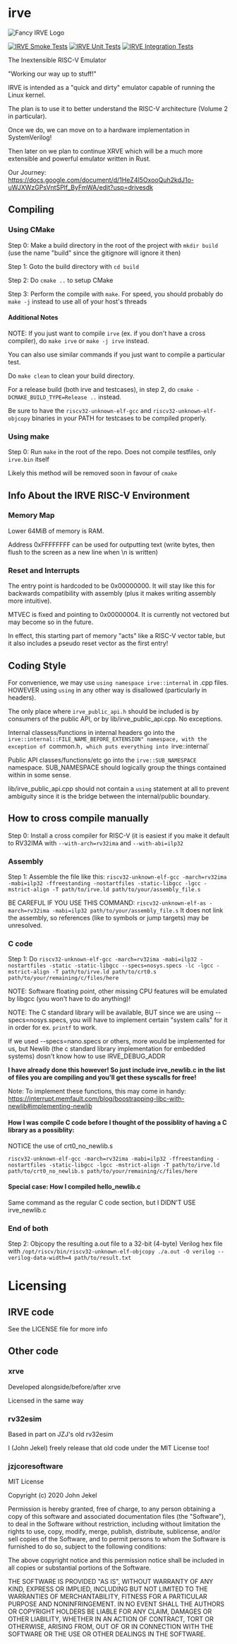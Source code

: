 # irve

![Fancy IRVE Logo](logo.jpg)

[![IRVE Smoke Tests](https://github.com/JZJisawesome/irve/actions/workflows/smoke_tests.yml/badge.svg)](https://github.com/JZJisawesome/irve/actions/workflows/smoke_tests.yml)
[![IRVE Unit Tests](https://github.com/JZJisawesome/irve/actions/workflows/unit_tests.yml/badge.svg)](https://github.com/JZJisawesome/irve/actions/workflows/unit_tests.yml)
[![IRVE Integration Tests](https://github.com/JZJisawesome/irve/actions/workflows/integration_tests.yml/badge.svg)](https://github.com/JZJisawesome/irve/actions/workflows/integration_tests.yml)

The Inextensible RISC-V Emulator

"Working our way up to stuff!"

IRVE is intended as a "quick and dirty" emulator capable of running the Linux kernel.

The plan is to use it to better understand the RISC-V architecture (Volume 2 in particular).

Once we do, we can move on to a hardware implementation in SystemVerilog!

Then later on we plan to continue XRVE which will be a much more extensible and powerful emulator written in Rust.

Our Journey: https://docs.google.com/document/d/1HeZ4l5OxooQuh2kdJ1o-uWJXWzGPsVntSPlf_ByFmWA/edit?usp=drivesdk 

## Compiling

### Using CMake

Step 0: Make a build directory in the root of the project with `mkdir build` (use the name "build" since the gitignore will ignore it then)

Step 1: Goto the build directory with `cd build`

Step 2: Do `cmake ..` to setup CMake

Step 3: Perform the compile with `make`. For speed, you should probably do `make -j` instead to use all of your host's threads

#### Additional Notes

NOTE: If you just want to compile `irve` (ex. if you don't have a cross compiler), do `make irve` or `make -j irve` instead.

You can also use similar commands if you just want to compile a particular test.

Do `make clean` to clean your build directory.

For a release build (both irve and testcases), in step 2, do `cmake -DCMAKE_BUILD_TYPE=Release ..` instead.

Be sure to have the `riscv32-unknown-elf-gcc` and `riscv32-unknown-elf-objcopy` binaries in your PATH for testcases to be compiled properly.

### Using make

Step 0: Run `make` in the root of the repo. Does not compile testfiles, only `irve.bin` itself

Likely this method will be removed soon in favour of `cmake`

## Info About the IRVE RISC-V Environment

### Memory Map

Lower 64MiB of memory is RAM.

Address 0xFFFFFFFF can be used for outputting text (write bytes, then flush to the screen as a new line when \n is written)

### Reset and Interrupts

The entry point is hardcoded to be 0x00000000. It will stay like this for backwards compatibility with assembly (plus it makes writing assembly more intuitive).

MTVEC is fixed and pointing to 0x00000004. It is currently not vectored but may become so in the future.

In effect, this starting part of memory "acts" like a RISC-V vector table, but it also includes a pseudo reset vector as the first entry!

## Coding Style

For convenience, we may use `using namespace irve::internal` in .cpp files. HOWEVER using `using` in any other way is disallowed (particularly in headers).

The only place where `irve_public_api.h` should be included is by consumers of the public API, or by lib/irve_public_api.cpp. No exceptions.

Internal classess/functions in internal headers go into the `irve::internal::FILE_NAME_BEFORE_EXTENSION" namespace, with the exception of `common.h`, which puts everything into `irve::internal`

Public API classes/functions/etc go into the `irve::SUB_NAMESPACE` namespace. SUB_NAMESPACE should logically group the things contained within in some sense.

lib/irve_public_api.cpp should not contain a `using` statement at all to prevent ambiguity since it is the bridge between the internal/public boundary.

## How to cross compile manually

Step 0: Install a cross compiler for RISC-V (it is easiest if you make it default to RV32IMA with `--with-arch=rv32ima` and `--with-abi=ilp32`

### Assembly

Step 1: Assemble the file like this: `riscv32-unknown-elf-gcc -march=rv32ima -mabi=ilp32 -ffreestanding -nostartfiles -static-libgcc -lgcc -mstrict-align -T path/to/irve.ld path/to/your/assembly_file.s`

BE CAREFUL IF YOU USE THIS COMMAND: `riscv32-unknown-elf-as -march=rv32ima -mabi=ilp32 path/to/your/assembly_file.s`
It does not link the assembly, so references (like to symbols or jump targets) may be unresolved.

### C code

Step 1: Do `riscv32-unknown-elf-gcc -march=rv32ima -mabi=ilp32 -nostartfiles -static -static-libgcc --specs=nosys.specs -lc -lgcc -mstrict-align -T path/to/irve.ld path/to/crt0.s path/to/your/remaining/c/files/here`

NOTE: Software floating point, other missing CPU features will be emulated by libgcc (you won't have to do anything)!

NOTE: The C standard library will be available, BUT since we are using --specs=nosys.specs, you will have to implement certain "system calls" for it in order for ex. `printf` to work.

If we used --specs=nano.specs or others, more would be implemented for us, but Newlib (the c standard library implementation for embedded systems) dosn't know how to use IRVE_DEBUG_ADDR

**I have already done this however! So just include irve_newlib.c in the list of files you are compiling and you'll get these syscalls for free!**

Note: To implement these functions, this may come in handy: https://interrupt.memfault.com/blog/boostrapping-libc-with-newlib#implementing-newlib

#### How I was compile C code before I thought of the possiblity of having a C library as a possiblity:

NOTICE the use of crt0_no_newlib.s

`riscv32-unknown-elf-gcc -march=rv32ima -mabi=ilp32 -ffreestanding -nostartfiles -static-libgcc -lgcc -mstrict-align -T path/to/irve.ld path/to/crt0_no_newlib.s path/to/your/remaining/c/files/here`

#### Special case: How I compiled hello_newlib.c

Same command as the regular C code section, but I DIDN'T USE irve_newlib.c

### End of both

Step 2: Objcopy the resulting a.out file to a 32-bit (4-byte) Verilog hex file with `/opt/riscv/bin/riscv32-unknown-elf-objcopy ./a.out -O verilog --verilog-data-width=4 path/to/result.txt`

# Licensing

## IRVE code 

See the LICENSE file for more info

## Other code

### xrve

Developed alongside/before/after xrve

Licensed in the same way

### rv32esim

Based in part on JZJ's old rv32esim

I (John Jekel) freely release that old code under the MIT License too!

### jzjcoresoftware

MIT License

Copyright (c) 2020 John Jekel

Permission is hereby granted, free of charge, to any person obtaining a copy
of this software and associated documentation files (the "Software"), to deal
in the Software without restriction, including without limitation the rights
to use, copy, modify, merge, publish, distribute, sublicense, and/or sell
copies of the Software, and to permit persons to whom the Software is
furnished to do so, subject to the following conditions:

The above copyright notice and this permission notice shall be included in all
copies or substantial portions of the Software.

THE SOFTWARE IS PROVIDED "AS IS", WITHOUT WARRANTY OF ANY KIND, EXPRESS OR
IMPLIED, INCLUDING BUT NOT LIMITED TO THE WARRANTIES OF MERCHANTABILITY,
FITNESS FOR A PARTICULAR PURPOSE AND NONINFRINGEMENT. IN NO EVENT SHALL THE
AUTHORS OR COPYRIGHT HOLDERS BE LIABLE FOR ANY CLAIM, DAMAGES OR OTHER
LIABILITY, WHETHER IN AN ACTION OF CONTRACT, TORT OR OTHERWISE, ARISING FROM,
OUT OF OR IN CONNECTION WITH THE SOFTWARE OR THE USE OR OTHER DEALINGS IN THE
SOFTWARE.
